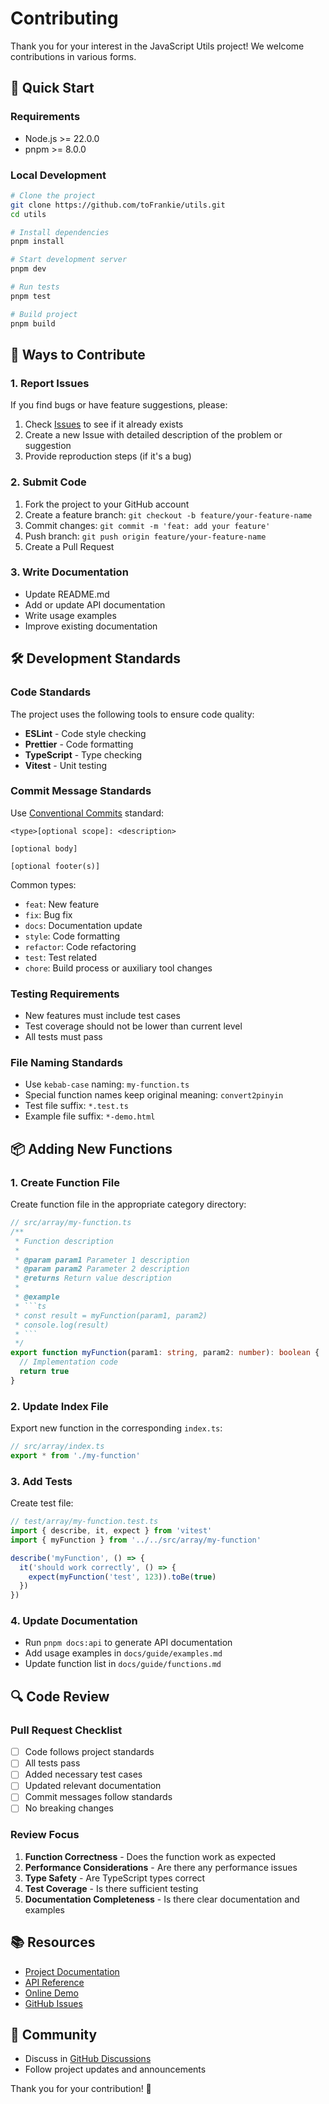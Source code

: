 # Contributing

Thank you for your interest in the JavaScript Utils project! We welcome contributions in various forms.

## 🚀 Quick Start

### Requirements

- Node.js >= 22.0.0
- pnpm >= 8.0.0

### Local Development

```bash
# Clone the project
git clone https://github.com/toFrankie/utils.git
cd utils

# Install dependencies
pnpm install

# Start development server
pnpm dev

# Run tests
pnpm test

# Build project
pnpm build
```

## 📝 Ways to Contribute

### 1. Report Issues

If you find bugs or have feature suggestions, please:

1. Check [Issues](https://github.com/toFrankie/utils/issues) to see if it already exists
2. Create a new Issue with detailed description of the problem or suggestion
3. Provide reproduction steps (if it's a bug)

### 2. Submit Code

1. Fork the project to your GitHub account
2. Create a feature branch: `git checkout -b feature/your-feature-name`
3. Commit changes: `git commit -m 'feat: add your feature'`
4. Push branch: `git push origin feature/your-feature-name`
5. Create a Pull Request

### 3. Write Documentation

- Update README.md
- Add or update API documentation
- Write usage examples
- Improve existing documentation

## 🛠️ Development Standards

### Code Standards

The project uses the following tools to ensure code quality:

- **ESLint** - Code style checking
- **Prettier** - Code formatting
- **TypeScript** - Type checking
- **Vitest** - Unit testing

### Commit Message Standards

Use [Conventional Commits](https://www.conventionalcommits.org/) standard:

```
<type>[optional scope]: <description>

[optional body]

[optional footer(s)]
```

Common types:
- `feat`: New feature
- `fix`: Bug fix
- `docs`: Documentation update
- `style`: Code formatting
- `refactor`: Code refactoring
- `test`: Test related
- `chore`: Build process or auxiliary tool changes

### Testing Requirements

- New features must include test cases
- Test coverage should not be lower than current level
- All tests must pass

### File Naming Standards

- Use `kebab-case` naming: `my-function.ts`
- Special function names keep original meaning: `convert2pinyin`
- Test file suffix: `*.test.ts`
- Example file suffix: `*-demo.html`

## 📦 Adding New Functions

### 1. Create Function File

Create function file in the appropriate category directory:

```typescript
// src/array/my-function.ts
/**
 * Function description
 * 
 * @param param1 Parameter 1 description
 * @param param2 Parameter 2 description
 * @returns Return value description
 * 
 * @example
 * ```ts
 * const result = myFunction(param1, param2)
 * console.log(result)
 * ```
 */
export function myFunction(param1: string, param2: number): boolean {
  // Implementation code
  return true
}
```

### 2. Update Index File

Export new function in the corresponding `index.ts`:

```typescript
// src/array/index.ts
export * from './my-function'
```

### 3. Add Tests

Create test file:

```typescript
// test/array/my-function.test.ts
import { describe, it, expect } from 'vitest'
import { myFunction } from '../../src/array/my-function'

describe('myFunction', () => {
  it('should work correctly', () => {
    expect(myFunction('test', 123)).toBe(true)
  })
})
```

### 4. Update Documentation

- Run `pnpm docs:api` to generate API documentation
- Add usage examples in `docs/guide/examples.md`
- Update function list in `docs/guide/functions.md`

## 🔍 Code Review

### Pull Request Checklist

- [ ] Code follows project standards
- [ ] All tests pass
- [ ] Added necessary test cases
- [ ] Updated relevant documentation
- [ ] Commit messages follow standards
- [ ] No breaking changes

### Review Focus

1. **Function Correctness** - Does the function work as expected
2. **Performance Considerations** - Are there any performance issues
3. **Type Safety** - Are TypeScript types correct
4. **Test Coverage** - Is there sufficient testing
5. **Documentation Completeness** - Is there clear documentation and examples

## 📚 Resources

- [Project Documentation](https://toFrankie.github.io/)
- [API Reference](https://toFrankie.github.io/api/)
- [Online Demo](https://toFrankie.github.io/playground/)
- [GitHub Issues](https://github.com/toFrankie/utils/issues)

## 💬 Community

- Discuss in [GitHub Discussions](https://github.com/toFrankie/utils/discussions)
- Follow project updates and announcements

Thank you for your contribution! 🎉
